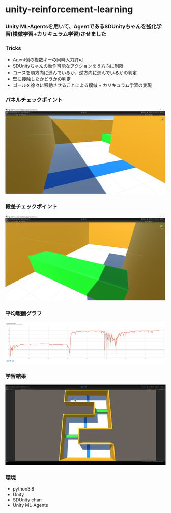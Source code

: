# unity-reinforcement-learning
### Unity ML-Agentsを用いて、AgentであるSDUnityちゃんを強化学習(模倣学習+カリキュラム学習)させました
### Tricks
- Agent側の複数キーの同時入力許可
- SDUnityちゃんの動作可能なアクションを８方向に制限
- コースを順方向に進んでいるか、逆方向に進んでいるかの判定
- 壁に接触したかどうかの判定
- ゴールを徐々に移動させることによる模倣 + カリキュラム学習の実現

### パネルチェックポイント
![demo](./media/panel.png)

### 段差チェックポイント
![demo](./media/step.png)

### 平均報酬グラフ
![demo](./media/graph.png)

### 学習結果
![demo](./media/mlagents.gif)

### 環境
- python3.8
- Unity
- SDUnity chan
- Unity ML-Agents
